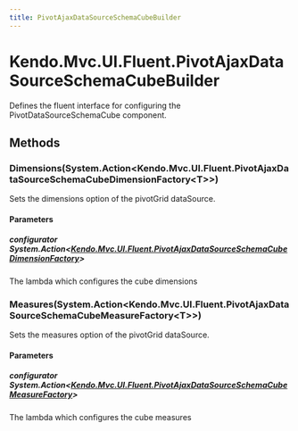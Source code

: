 ```yaml
---
title: PivotAjaxDataSourceSchemaCubeBuilder
---
```


# Kendo.Mvc.UI.Fluent.PivotAjaxDataSourceSchemaCubeBuilder
Defines the fluent interface for configuring the PivotDataSourceSchemaCube component.




## Methods


### Dimensions(System.Action\<Kendo.Mvc.UI.Fluent.PivotAjaxDataSourceSchemaCubeDimensionFactory\<T\>\>)
Sets the dimensions option of the pivotGrid dataSource.


#### Parameters

##### configurator System.Action<[Kendo.Mvc.UI.Fluent.PivotAjaxDataSourceSchemaCubeDimensionFactory](/api/wrappers/aspnet-mvc/Kendo.Mvc.UI.Fluent/PivotAjaxDataSourceSchemaCubeDimensionFactory)<T>>
The lambda which configures the cube dimensions





### Measures(System.Action\<Kendo.Mvc.UI.Fluent.PivotAjaxDataSourceSchemaCubeMeasureFactory\<T\>\>)
Sets the measures option of the pivotGrid dataSource.


#### Parameters

##### configurator System.Action<[Kendo.Mvc.UI.Fluent.PivotAjaxDataSourceSchemaCubeMeasureFactory](/api/wrappers/aspnet-mvc/Kendo.Mvc.UI.Fluent/PivotAjaxDataSourceSchemaCubeMeasureFactory)<T>>
The lambda which configures the cube measures






